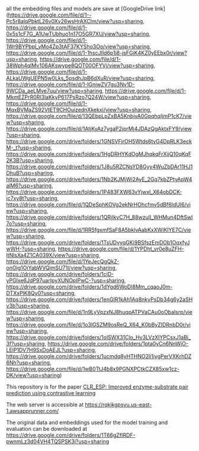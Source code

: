 all the embedding files and models are save at [GoogleDrive link](https://drive.google.com/file/d/1--Pc5r8alqPbktL26v0Xv26wsHrAXCIm/view?usp=sharing, https://drive.google.com/file/d/1-0x5s1cF7G_A1UwTUbhuo1n17O5GR7XU/view?usp=sharing, https://drive.google.com/file/d/1-1Wr9BYPbpl_yMo4Zp3tAF37KYSho3Oo/view?usp=sharing, https://drive.google.com/file/d/1-1hscJIld6p1i8-jsFGiK4KZ0yEEbx0r/view?usp=sharing, https://drive.google.com/file/d/1-38Wph4qIMv106AKswype8QOT00OFYVj/view?usp=sharing, https://drive.google.com/file/d/1-ALkaUWgUEPN5w0Lks_5psdhJpB6dXuR/view?usp=sharing, https://drive.google.com/file/d/1-IGniwZV7gu3Nv1D-9WCDa_aeLMve7uu/view?usp=sharing, https://drive.google.com/file/d/1-MkmEZPrR0Rl3laKkyP617PsRzo7Q24W/view?usp=sharing, https://drive.google.com/file/d/1-MqxBVMaZS92VtET9CHOuizednXkekxi/view?usp=sharing, https://drive.google.com/file/d/13QEbpLpZxBA5KnbjvA0GpqhqIjmP1cK7/view?usp=sharing, https://drive.google.com/file/d/1AtjKyAz7ygaP2jprMj4JDAzQgAktxFY9/view?usp=sharing, https://drive.google.com/drive/folders/1GNSVFirOH5Wtds6tvG4DpRLK3eckM-_t?usp=sharing, https://drive.google.com/drive/folders/1HgDRHYKdOgMJhqkqFrXjjQ10qKqF2K3B?usp=sharing, https://drive.google.com/drive/folders/1J8u5RZCNsYD8Gyy4WuZbDAr11HJ1DhuB?usp=sharing, https://drive.google.com/drive/folders/1Nb2KJMjWi2AyE_2Gq7kbZPtyApW4alM6?usp=sharing, https://drive.google.com/drive/folders/1P483FXW63vYjwxl_X64obDCK-ic7xy8t?usp=sharing, https://drive.google.com/file/d/1QDeSphKOVg2ekNrHOhcfmv5dBf6ldUI6/view?usp=sharing, https://drive.google.com/drive/folders/1QRjIkvC7H_88wzulI_WHMun4DftSwI7o?usp=sharing, https://drive.google.com/file/d/1RR5fgxmfSaF8A5bklvAabKxXWiKIYE7C/view?usp=sharing, https://drive.google.com/drive/folders/1TsUDvyqGKi9BSfszEmDOb1OqxfyJwWH-?usp=sharing, https://drive.google.com/file/d/1YPDht_vr0e8uZFH-ltNlsXa4Z1CA039X/view?usp=sharing, https://drive.google.com/file/d/1YeJecQgQkZ-onOig1OiYabWVQjmSU71l/view?usp=sharing, https://drive.google.com/drive/folders/1ciD-yPGIxe6JdP97uarIpyXUNOpIPwC-?usp=sharing, https://drive.google.com/drive/folders/1dYgd6WoDI8Mm_cqaoJ0m-DTXxPlK8Qy0?usp=sharing, https://drive.google.com/drive/folders/1enGIR1kAh1Aq8nkyPsDb34g6y2aSHv3b?usp=sharing, https://drive.google.com/file/d/1n9LyVpzxNJ8huqpATPVaCAu0oObalsrp/view?usp=sharing, https://drive.google.com/file/d/1o3lGSZM9osReQ_X64_K0bByZIDRnbD0r/view?usp=sharing, https://drive.google.com/drive/folders/1olSWX31Clo_Hv3LVzXlYPCsxJ1aBi_3f?usp=sharing, https://drive.google.com/drive/folders/1pta0yCn6NnWjO-LElP1DV7H9SxDoAEJL?usp=sharing, https://drive.google.com/drive/folders/1ucmdq8yHTHNO2li1iygPerVXKrhDZ6Nh?usp=sharing, https://drive.google.com/file/d/1wB0TtJ4b8x9PGNXPCtkCZX85xw1cz-DK/view?usp=sharing)

This repository is for the paper [CLR_ESP: Improved enzyme-substrate pair prediction  using contrastive learning](https://www.biorxiv.org/content/10.1101/2024.08.13.607829v1)

The web server is accessible at https://rqkjkgpsyu.us-east-1.awsapprunner.com/


The original data and embeddings used for the model training and evaluation can be downloaded at https://drive.google.com/drive/folders/1T66gZfIRDF-pwnmLz3d04VH4TQSPSK3j?usp=sharing
